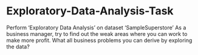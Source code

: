 # Exploratory-Data-Analysis-Task

Perform ‘Exploratory Data Analysis’ on dataset ‘SampleSuperstore’
As a business manager, try to find out the weak areas where you can
work to make more profit.
What all business problems you can derive by exploring the data?
